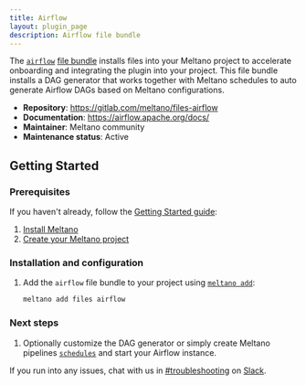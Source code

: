 ```yaml
---
title: Airflow
layout: plugin_page
description: Airflow file bundle
---
```


The [`airflow`](https://airflow.apache.org/) [file bundle](https://docs.meltano.com/concepts/plugins#file-bundles) installs files into your Meltano project to accelerate onboarding and integrating the plugin into your project.
This file bundle installs a DAG generator that works together with Meltano schedules to auto generate Airflow DAGs based on Meltano configurations.

- **Repository**: <https://gitlab.com/meltano/files-airflow>
- **Documentation**: <https://airflow.apache.org/docs/>
- **Maintainer**: Meltano community
- **Maintenance status**: Active

## Getting Started

### Prerequisites

If you haven't already, follow the [Getting Started guide](https://docs.meltano.com/getting-started.html):

1. [Install Meltano](https://docs.meltano.com/getting-started.html#install-meltano)
1. [Create your Meltano project](https://docs.meltano.com/getting-started.html#create-your-meltano-project)

### Installation and configuration

1. Add the `airflow` file bundle to your project using [`meltano add`](https://docs.meltano.com/command-line-interface.html#add):

    ```bash
    meltano add files airflow
    ```

### Next steps

1. Optionally customize the DAG generator or simply create Meltano pipelines [`schedules`](https://docs.meltano.com/reference/command-line-interface#schedule) and start your Airflow instance.

If you run into any issues, chat with us in [#troubleshooting](https://meltano.slack.com/archives/C01TCRBBJD7) on [Slack](https://meltano.com/slack).
